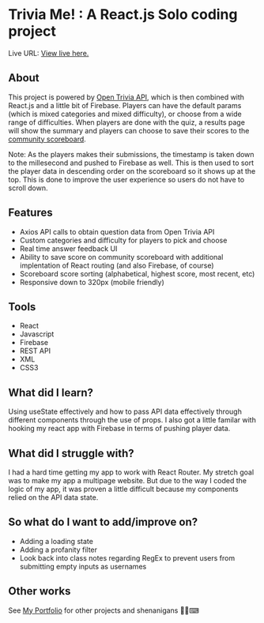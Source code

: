 # Trivia Me! : A React.js Solo coding project

Live URL: [View live here.](https://trivia-me.netlify.app/)

## About

This project is powered by [Open Trivia API](https://opentdb.com/api_config.php), which is then combined with React.js and a little bit of Firebase. Players can have the default params (which is mixed categories and mixed difficulty), or choose from a wide range of difficulties. When players are done with the quiz, a results page will show the summary and players can choose to save their scores to the [community scoreboard](https://trivia-main.netlify.app/scoreboard). 

Note: As the players makes their submissions, the timestamp is taken down to the millesecond and pushed to Firebase as well. This is then used to sort the player data in descending order on the scoreboard so it shows up at the top. This is done to improve the user experience so users do not have to scroll down.

## Features

* Axios API calls to obtain question data from Open Trivia API
* Custom categories and difficulty for players to pick and choose
* Real time answer feedback UI
* Ability to save score on community scoreboard with additional implentation of React routing (and also Firebase, of course)
* Scoreboard score sorting (alphabetical, highest score, most recent, etc)
* Responsive down to 320px (mobile friendly)

## Tools

* React
* Javascript
* Firebase
* REST API
* XML
* CSS3

## What did I learn?

Using useState effectively and how to pass API data effectively through different components through the use of props. I also got a little familar with hooking my react app with Firebase in terms of pushing player data.

## What did I struggle with?

I had a hard time getting my app to work with React Router. My stretch goal was to make my app a multipage website. But due to the way I coded the logic of my app, it was proven a little difficult because my components relied on the API data state.

## So what do I want to add/improve on?

* Adding a loading state
* Adding a profanity filter
* Look back into class notes regarding RegEx to prevent users from submitting empty inputs as usernames

## Other works
See [My Portfolio](https://chxw.dev/) for other projects and shenanigans 💃🥳⌨
